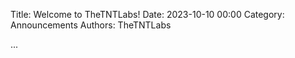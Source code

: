 Title: Welcome to TheTNTLabs!
Date: 2023-10-10 00:00
Category: Announcements
Authors: TheTNTLabs

...

